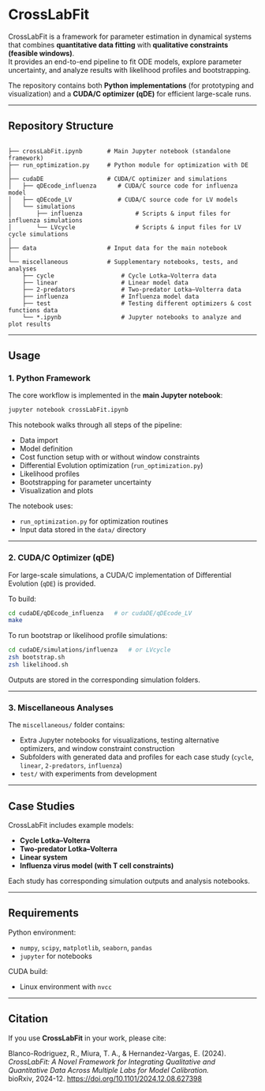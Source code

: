 # CrossLabFit

CrossLabFit is a framework for parameter estimation in dynamical systems that combines **quantitative data fitting** with **qualitative constraints (feasible windows)**.  
It provides an end-to-end pipeline to fit ODE models, explore parameter uncertainty, and analyze results with likelihood profiles and bootstrapping.  

The repository contains both **Python implementations** (for prototyping and visualization) and a **CUDA/C optimizer (qDE)** for efficient large-scale runs.  

---

## Repository Structure

```

├── crossLabFit.ipynb       # Main Jupyter notebook (standalone framework)
├── run_optimization.py     # Python module for optimization with DE
│
├── cudaDE                  # CUDA/C optimizer and simulations
│   ├── qDEcode_influenza      # CUDA/C source code for influenza model
│   ├── qDEcode_LV             # CUDA/C source code for LV models
│   └── simulations
│       ├── influenza               # Scripts & input files for influenza simulations
│       └── LVcycle                 # Scripts & input files for LV cycle simulations
│
├── data                    # Input data for the main notebook
│
└── miscellaneous           # Supplementary notebooks, tests, and analyses
    ├── cycle                   # Cycle Lotka–Volterra data
    ├── linear                  # Linear model data
    ├── 2-predators             # Two-predator Lotka–Volterra data
    ├── influenza               # Influenza model data
    ├── test                    # Testing different optimizers & cost functions data
    └── *.ipynb                 # Jupyter notebooks to analyze and plot results

````

---

## Usage

### 1. Python Framework
The core workflow is implemented in the **main Jupyter notebook**:

```bash
jupyter notebook crossLabFit.ipynb
````

This notebook walks through all steps of the pipeline:

* Data import
* Model definition
* Cost function setup with or without window constraints
* Differential Evolution optimization (`run_optimization.py`)
* Likelihood profiles
* Bootstrapping for parameter uncertainty
* Visualization and plots

The notebook uses:

* `run_optimization.py` for optimization routines
* Input data stored in the `data/` directory

---

### 2. CUDA/C Optimizer (qDE)

For large-scale simulations, a CUDA/C implementation of Differential Evolution (`qDE`) is provided.

To build:

```bash
cd cudaDE/qDEcode_influenza   # or cudaDE/qDEcode_LV
make
```

To run bootstrap or likelihood profile simulations:

```bash
cd cudaDE/simulations/influenza   # or LVcycle
zsh bootstrap.sh
zsh likelihood.sh
```

Outputs are stored in the corresponding simulation folders.

---

### 3. Miscellaneous Analyses

The `miscellaneous/` folder contains:

* Extra Jupyter notebooks for visualizations, testing alternative optimizers, and window constraint construction
* Subfolders with generated data and profiles for each case study (`cycle`, `linear`, `2-predators`, `influenza`)
* `test/` with experiments from development

---

## Case Studies

CrossLabFit includes example models:

* **Cycle Lotka–Volterra**
* **Two-predator Lotka–Volterra**
* **Linear system**
* **Influenza virus model (with T cell constraints)**

Each study has corresponding simulation outputs and analysis notebooks.

---

## Requirements

Python environment:

* `numpy`, `scipy`, `matplotlib`, `seaborn`, `pandas`
* `jupyter` for notebooks

CUDA build:

* Linux environment with `nvcc`

---

## Citation

If you use **CrossLabFit** in your work, please cite:

Blanco-Rodriguez, R., Miura, T. A., & Hernandez-Vargas, E. (2024).  
*CrossLabFit: A Novel Framework for Integrating Qualitative and Quantitative Data Across Multiple Labs for Model Calibration.*  
bioRxiv, 2024-12. https://doi.org/10.1101/2024.12.08.627398
